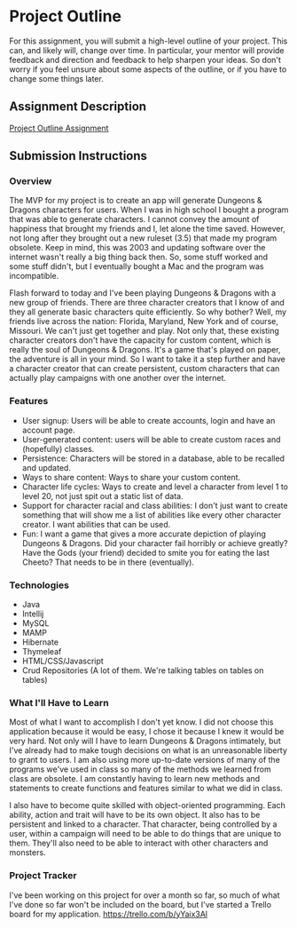 # Project Outline
For this assignment, you will submit a high-level outline of your project. This can, and likely will, change over time. In particular, your mentor will provide feedback and direction and feedback to help sharpen your ideas. So don't worry if you feel unsure about some aspects of the outline, or if you have to change some things later.

## Assignment Description
[Project Outline Assignment](https://education.launchcode.org/liftoff/assignments/project-outline/)

## Submission Instructions

### Overview
The MVP for my project is to create an app will generate Dungeons & Dragons characters for users. When I was in high school I bought a program that was able to generate characters. I cannot convey the amount of happiness that brought my friends and I, let alone the time saved. However, not long after they brought out a new ruleset (3.5) that made my program obsolete. Keep in mind, this was 2003 and updating software over the internet wasn't really a big thing back then. So, some stuff worked and some stuff didn't, but I eventually bought a Mac and the program was incompatible.

Flash forward to today and I've been playing Dungeons & Dragons with a new group of friends. There are three character creators that I know of and they all generate basic characters quite efficiently. So why bother? Well, my friends live across the nation: Florida, Maryland, New York and of course, Missouri. We can't just get together and play. Not only that, these existing character creators don't have the capacity for custom content, which is really the soul of Dungeons & Dragons. It's a game that's played on paper, the adventure is all in your mind. So I want to take it a step further and have a character creator that can create persistent, custom characters that can actually play campaigns with one another over the internet.
### Features
- User signup: Users will be able to create accounts, login and have an account page.
- User-generated content: users will be able to create custom races and (hopefully) classes.
- Persistence: Characters will be stored in a database, able to be recalled and updated.
- Ways to share content: Ways to share your custom content.
- Character life cycles: Ways to create and level a character from level 1 to level 20, not just spit out a static list of data.
- Support for character racial and class abilities: I don't just want to create something that will show me a list of abilities like every other character creator. I want abilities that can be used.
- Fun: I want a game that gives a more accurate depiction of playing Dungeons & Dragons. Did your character fail horribly or achieve greatly? Have the Gods (your friend) decided to smite you for eating the last Cheeto? That needs to be in there (eventually).
### Technologies
- Java
- Intellij
- MySQL
- MAMP
- Hibernate
- Thymeleaf
- HTML/CSS/Javascript
- Crud Repositories (A lot of them. We're talking tables on tables on tables)
### What I'll Have to Learn
Most of what I want to accomplish I don't yet know. I did not choose this application because it would be easy, I chose it because I knew it would be very hard. Not only will I have to learn Dungeons & Dragons intimately, but I've already had to make tough decisions on what is an unreasonable liberty to grant to users. I am also using more up-to-date versions of many of the programs we've used in class so many of the methods we learned from class are obsolete. I am constantly having to learn new methods and statements to create functions and features similar to what we did in class.

I also have to become quite skilled with object-oriented programming. Each ability, action and trait will have to be its own object. It also has to be persistent and linked to a character. That character, being controlled by a user, within a campaign will need to be able to do things that are unique to them. They'll also need to be able to interact with other characters and monsters.
### Project Tracker
I've been working on this project for over a month so far, so much of what I've done so far won't be included on the board, but I've started a Trello board for my application.
https://trello.com/b/yYaix3Al
